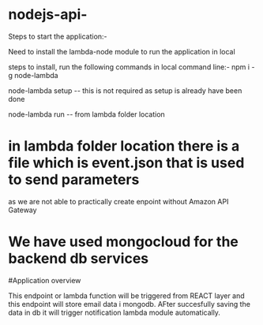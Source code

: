 # nodejs-api-

Steps to start the application:-

Need to install the lambda-node module to run the application in local

steps to install, run the following commands in local command line:-
npm i -g node-lambda

node-lambda setup  --  this is not required as setup is already have been done

node-lambda run    --  from lambda folder location


# in lambda folder location there is a file which is event.json that is used to send parameters
as we are not able to practically create enpoint without Amazon API Gateway


# We have used mongocloud for the backend db services

#Application overview

This endpoint or lambda function will be triggered from REACT layer and this endpoint will store email data i mongodb. AFter succesfully saving the data in db it will trigger notification lambda
module automatically.

